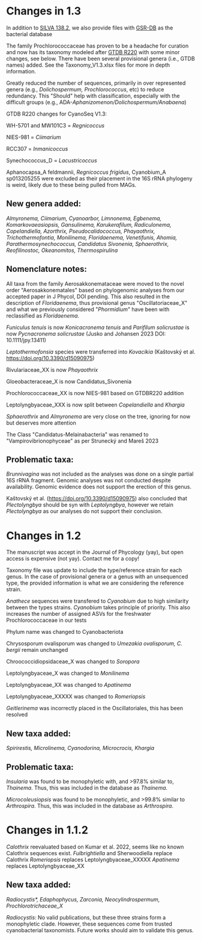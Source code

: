 # Changes in 1.3

In addition to [SILVA 138.2](https://www.arb-silva.de/), we also provide files with [GSR-DB](https://manichanh.vhir.org/gsrdb/index.php) as the bacterial database

The family Prochlorococcaceae has proven to be a headache for curation and now has its taxonomy modeled after [GTDB R220](https://gtdb.ecogenomic.org/) with some minor changes, see below.
There have been several provisional genera (i.e., GTDB names) added. See the Taxonomy_V1.3.xlsx files for more in depth information.

Greatly reduced the number of sequences, primarily in over represented genera (e.g., <i>Dolichospermum, Prochlorococcus</i>, etc) to reduce redundancy. 
This "Should" help with classification, especially with the difficult groups (e.g., ADA-<i>Aphanizomenon/Dolichospermum/Anabaena</i>)

GTDB R220 changes for CyanoSeq V1.3:

WH-5701 and MW101C3 = <i>Regnicoccus</i>

NIES-981 = <i>Ciimarium</i>

RCC307 = <i>Inmanicoccus</i>

Synechococcus_D = <i>Lacustricoccus</i>

Aphanocapsa_A feldmannii, <i>Regnicoccus frigidus</i>, Cyanobium_A sp013205255 were excluded as their placement in the 16S rRNA phylogeny is weird, likely due to these being pulled from MAGs.


## New genera added:
<i>Almyronema, Ciimarium, Cyanoarbor, Limnonema, Egbenema, Komarkovaeasiopsis, Gansulinema, Karukerafilum, Radiculonema,
Copelandiella, Azorthrix, Pseudocalidococcus, Phayaothrix, Trichothermofontia, Monilinema, Floridaenema,
Venetifunis, Ahomia, Parathermosynechococcus, Candidatus Sivonenia, Sphaerothrix, Reofilinostoc, Okeanomitos, Thermospirulina</i>


## Nomenclature notes:
All taxa from the family Aerosakkonemataceae were moved to the novel order "Aerosakkonematales" based on phylogenomic analyses from our accepted paper in J Phycol, DOI pending.
This also resulted in the description of <i>Floridaenema</i>, thus provisional genus "Oscillatoriaceae_X" and what we previously considered "<i>Phormidium</i>" have been with reclassified as <i>Floridaenema</i>.

<i>Funiculus tenuis</i> is now <i>Konicacronema tenuis</i> and <i>Parifilum solicrustae</i> is now <i>Pycnacronema solicrustae</i> (Jusko and Johansen 2023 DOI: 10.1111/jpy.13411)

<i>Leptothermofonsia</i> species were transferred into <i>Kovacikia </i>(Kaštovský et al. https://doi.org/10.3390/d15090975)

Rivulariaceae_XX is now <i>Phayaothrix</i>

Gloeobacteraceae_X is now Candidatus_Sivonenia

Prochlorococcaceae_XX is now NIES-981 based on GTDBR220 addition

Leptolyngbyaceae_XXX is now split between <i>Copelandiella</i> and <i>Khargia</i>

<i>Sphaerothrix</i> and <i>Almyronema</i> are very close on the tree, ignoring for now but deserves more attention

The Class "Candidatus-Melainabacteria" was renamed to "Vampirovibrionophyceae" as per Strunecký and Mareš 2023

## Problematic taxa:
<i>Brunnivagina</i> was not included as the analyses was done on a single partial 16S rRNA fragment. Genomic analyses was not conducted despite availability. Genomic evidence does not support the erection of this genus.

Kaštovský et al. (https://doi.org/10.3390/d15090975) also concluded that <i>Plectolyngbya</i> should be syn with <i>Leptolyngbya</i>, however we retain <i>Plectolyngbya</i> as our analyses do not support their conclusion. 


# Changes in 1.2

The manuscript was accept in the Journal of Phycology (yay), but open access is expensive (not yay). Contact me for a copy!

Taxonomy file was update to include the type/reference strain for each genus. 
In the case of provisional genera or a genus with an unsequenced type, the provided information is what we are considering the reference strain.

<i>Anathece</i> sequences were transfered to <i>Cyanobium</i> due to high similarity between the types strains. <i>Cyanobium</i> takes principle of priority. 
This also increases the number of assigned ASVs for the freshwater Prochlorococcaceae in our tests

Phylum name was changed to Cyanobacteriota

Chrysosporum ovalisporum was changed to <i>Umezakia ovalisporum, C. bergii</i> remain unchanged

Chroococcidiopsidaceae_X was changed to <i>Soropora</i>

Leptolyngbyaceae_X was changed to <i>Monilinema</i>

Leptolyngbyaceae_XX was changed to <i>Apatinema</i>

Leptolyngbyaceae_XXXXX was changed to <i>Romeriopsis</i>

<i>Geitlerinema</i> was incorrectly placed in the Oscillatoriales, this has been resolved

## New taxa added:
<i>Spirirestis, Microlinema, Cyanodorina, Microcrocis, Khargia</i>


## Problematic taxa:
<i>Insularia</i> was found to be monophyletic with, and >97.8% similar to, <i>Thainema</i>. Thus, this was included in the database as <i>Thainema</i>.

<i>Microcoleusiopsis</i> was found to be monophyletic, and >99.8% similar to <i>Arthrospira</i>. Thus, this was included in the database as <i>Arthrospira</i>.


# Changes in 1.1.2

<i>Calothrix</i> reevaluated based on Kumar et al. 2022, seems like no known Calothrix sequences exist.
<i>Fulbrightiella</i> and Sherwoodiella</i> replace Calothrix</i>
<i>Romeriopsis</i> replaces Leptolyngbyaceae_XXXXX
<i>Apatinema</i> replaces Leptolyngbyaceae_XX

## New taxa added:
<i>Radiocystis*, Edaphophycus, Zarconia, Neocylindrospermum, Prochlorotrichaceae_X</i>


<i>Radiocystis</i>: No valid publications, but these three strains form a monophyletic clade. However, these sequences come from trusted cyanobacterial taxonomists. Future works should aim to validate this genus. 
